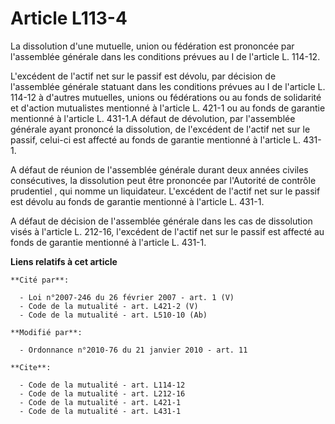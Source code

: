 # Article L113-4

La dissolution d'une mutuelle, union ou fédération est prononcée par l'assemblée générale dans les conditions prévues au I de
l'article L. 114-12.

L'excédent de l'actif net sur le passif est dévolu, par décision de l'assemblée générale statuant dans les conditions prévues
au I de l'article L. 114-12 à d'autres mutuelles, unions ou fédérations ou au fonds de solidarité et d'action mutualistes
mentionné à l'article L. 421-1 ou au fonds de garantie mentionné à l'article L. 431-1.A défaut de dévolution, par l'assemblée
générale ayant prononcé la dissolution, de l'excédent de l'actif net sur le passif, celui-ci est affecté au fonds de garantie
mentionné à l'article L. 431-1.

A défaut de réunion de l'assemblée générale durant deux années civiles consécutives, la dissolution peut être prononcée par
l'Autorité de contrôle prudentiel , qui nomme un liquidateur. L'excédent de l'actif net sur le passif est dévolu au fonds de
garantie mentionné à l'article L. 431-1.

A défaut de décision de l'assemblée générale dans les cas de dissolution visés à l'article L. 212-16, l'excédent de l'actif
net sur le passif est affecté au fonds de garantie mentionné à l'article L. 431-1.

**Liens relatifs à cet article**

	**Cité par**:

	  - Loi n°2007-246 du 26 février 2007 - art. 1 (V)
	  - Code de la mutualité - art. L421-2 (V)
	  - Code de la mutualité - art. L510-10 (Ab)

	**Modifié par**:

	  - Ordonnance n°2010-76 du 21 janvier 2010 - art. 11

	**Cite**:

	  - Code de la mutualité - art. L114-12
	  - Code de la mutualité - art. L212-16
	  - Code de la mutualité - art. L421-1
	  - Code de la mutualité - art. L431-1

